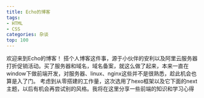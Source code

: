 ```yaml
---
title: Echo的博客
tags:
- HTML
- CSS
categories: 杂谈
top: 100
---
```

欢迎来到Echo的博客！
搭个人博客这件事，源于小伙伴的安利以及阿里云服务器打折促销活动。买了服务器和域名，域名备案，就这么做了起来，本来一直在window下做前端开发，对服务器、linux、nginx这些并不是很熟悉，趁此机会也算是入了门。
考虑到从零搭建的工作量，这次选用了hexo框架以及它下面的next主题，以后有机会再尝试别的风格。我将在这里分享一些前端的知识和学习心得

<!--more-->



